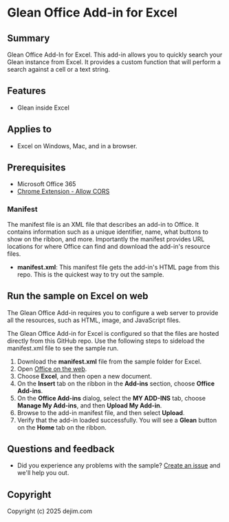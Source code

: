 # Glean Office Add-in for Excel

## Summary

Glean Office Add-In for Excel. This add-in allows you to quickly search your Glean instance from Excel. It provides a custom function that will perform a search against a cell or a text string.

## Features

- Glean inside Excel

## Applies to

- Excel on Windows, Mac, and in a browser.

## Prerequisites

- Microsoft Office 365 
- [Chrome Extension - Allow CORS](https://chromewebstore.google.com/detail/allow-cors-access-control/lhobafahddgcelffkeicbaginigeejlf)

### Manifest

The manifest file is an XML file that describes an add-in to Office. It contains information such as a unique identifier, name, what buttons to show on the ribbon, and more. Importantly the manifest provides URL locations for where Office can find and download the add-in's resource files.

- **manifest.xml**: This manifest file gets the add-in's HTML page from this repo. This is the quickest way to try out the sample. 

## Run the sample on Excel on web

The Glean Office Add-in requires you to configure a web server to provide all the resources, such as HTML, image, and JavaScript files. 

The Glean Office Add-in for Excel is configured so that the files are hosted directly from this GitHub repo. Use the following steps to sideload the manifest.xml file to see the sample run.

1.  Download the **manifest.xml** file from the sample folder for Excel.
1.  Open [Office on the web](https://office.live.com/).
1.  Choose **Excel**, and then open a new document.
1.  On the **Insert** tab on the ribbon in the **Add-ins** section, choose **Office Add-ins**.
1.  On the **Office Add-ins** dialog, select the **MY ADD-INS** tab, choose **Manage My Add-ins**, and then **Upload My Add-in**.
2.  Browse to the add-in manifest file, and then select **Upload**.
3.  Verify that the add-in loaded successfully. You will see a **Glean** button on the **Home** tab on the ribbon.

## Questions and feedback

- Did you experience any problems with the sample? [Create an issue](https://github.com/djuang1/glean-office-add-in-for-excel/issues/new/choose) and we'll help you out.

## Copyright

Copyright (c) 2025 dejim.com
